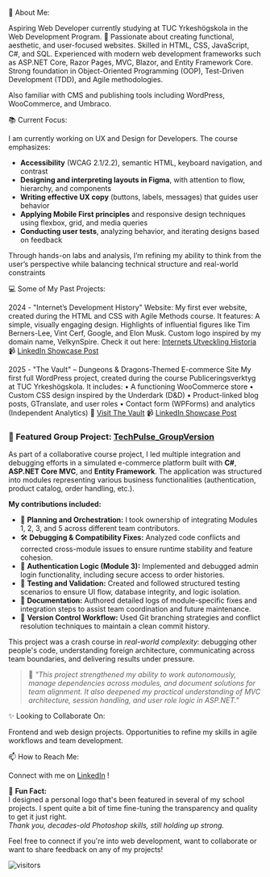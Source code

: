 
🌟 About Me:

Aspiring Web Developer currently studying at TUC Yrkeshögskola in the Web Development Program. 🚀 Passionate about creating functional, aesthetic, and user-focused websites. Skilled in HTML, CSS, JavaScript, C#, and SQL. Experienced with modern web development frameworks such as ASP.NET Core, Razor Pages, MVC, Blazor, and Entity Framework Core. Strong foundation in Object-Oriented Programming (OOP), Test-Driven Development (TDD), and Agile methodologies.

Also familiar with CMS and publishing tools including WordPress, WooCommerce, and Umbraco.

📚 Current Focus:

I am currently working on UX and Design for Developers. The course emphasizes:

- **Accessibility** (WCAG 2.1/2.2), semantic HTML, keyboard navigation, and contrast  
- **Designing and interpreting layouts in Figma**, with attention to flow, hierarchy, and components  
- **Writing effective UX copy** (buttons, labels, messages) that guides user behavior  
- **Applying Mobile First principles** and responsive design techniques using flexbox, grid, and media queries  
- **Conducting user tests**, analyzing behavior, and iterating designs based on feedback 

Through hands-on labs and analysis, I’m refining my ability to think from the user’s perspective while balancing technical structure and real-world constraints

💻 Some of My Past Projects:

2024 - "Internet’s Development History" Website: My first ever website, created during the HTML and CSS with Agile Methods course. It features:
A simple, visually engaging design.
Highlights of influential figures like Tim Berners-Lee, Vint Cerf, Google, and Elon Musk.
Custom logo inspired by my domain name, VelkynSpire.
Check it out here:  [Internets Utveckling Historia](https://pamnyb0.github.io/Internets-Utveckling-Historia/)
📹 [LinkedIn Showcase Post](https://www.linkedin.com/feed/update/urn:li:activity:7266050374078193664/)

2025 - "The Vault" – Dungeons & Dragons-Themed E-commerce Site
My first full WordPress project, created during the course Publiceringsverktyg at TUC Yrkeshögskola. It includes:
• A functioning WooCommerce store
• Custom CSS design inspired by the Underdark (D&D)
• Product-linked blog posts, GTranslate, and user roles
• Contact form (WPForms) and analytics (Independent Analytics)
🔗 [Visit The Vault](https://pamelanybergwebd24jon.burns.se/)
📹 [LinkedIn Showcase Post](https://www.linkedin.com/feed/update/urn:li:activity:7334220532768296961/)

### 🔧 Featured Group Project: [TechPulse_GroupVersion](https://github.com/pamnyb0/TechPulse_GroupVersion)

As part of a collaborative course project, I led multiple integration and debugging efforts in a simulated e-commerce platform built with **C#**, **ASP.NET Core MVC**, and **Entity Framework**. The application was structured into modules representing various business functionalities (authentication, product catalog, order handling, etc.).

**My contributions included:**

- 🧠 **Planning and Orchestration:** I took ownership of integrating Modules 1, 2, 3, and 5 across different team contributors.  
- 🛠 **Debugging & Compatibility Fixes:** Analyzed code conflicts and corrected cross-module issues to ensure runtime stability and feature cohesion.  
- 🔐 **Authentication Logic (Module 3):** Implemented and debugged admin login functionality, including secure access to order histories.  
- 🧪 **Testing and Validation:** Created and followed structured testing scenarios to ensure UI flow, database integrity, and logic isolation.  
- 📑 **Documentation:** Authored detailed logs of module-specific fixes and integration steps to assist team coordination and future maintenance.  
- 🤝 **Version Control Workflow:** Used Git branching strategies and conflict resolution techniques to maintain a clean commit history.

This project was a crash course in *real-world complexity*: debugging other people's code, understanding foreign architecture, communicating across team boundaries, and delivering results under pressure.

> 📌 _"This project strengthened my ability to work autonomously, manage dependencies across modules, and document solutions for team alignment. It also deepened my practical understanding of MVC architecture, session handling, and user role logic in ASP.NET."_ 

✨ Looking to Collaborate On:

Frontend and web design projects.
Opportunities to refine my skills in agile workflows and team development.

📫 How to Reach Me:

Connect with me on [LinkedIn](http://www.linkedin.com/in/pamelanyberg-wd/!) !


🎉 **Fun Fact:**  
I designed a personal logo that's been featured in several of my school projects. I spent quite a bit of time fine-tuning the transparency and quality to get it just right.  
*Thank you, decades-old Photoshop skills, still holding up strong.*

Feel free to connect if you're into web development, want to collaborate or want to share feedback on any of my projects!

![visitors](https://komarev.com/ghpvc/?username=pamnyb0&label=PROFILE+VIEWS&color=6f42c1&style=flat-square)
